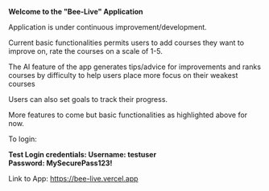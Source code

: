 **Welcome to the "Bee-Live" Application**

Application is under continuous improvement/development.

Current basic functionalities permits users to add courses they want to improve on, rate the courses on a scale of 1-5. 

The AI feature of the app generates tips/advice for improvements and ranks courses by difficulty to help users place more focus on their weakest courses

Users can also set goals to track their progress.

More features to come but basic functionalities as highlighted above for now.

To login:

**Test Login credentials: 
Username: testuser  
Password: MySecurePass123!**

Link to App: https://bee-live.vercel.app




